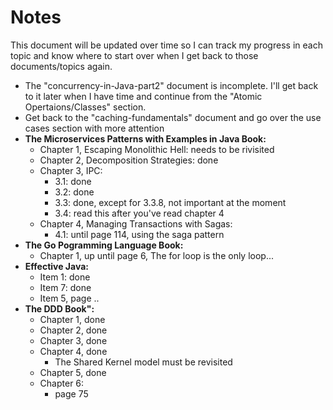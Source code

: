 # Notes
This document will be updated over time so I can track my progress in each topic and know where to start over when I get back to those documents/topics again.
- The "concurrency-in-Java-part2" document is incomplete. I'll get back to it later when I have time and continue from the "Atomic Opertaions/Classes" section.
- Get back to the "caching-fundamentals" document and go over the use cases section with more attention
- **The Microservices Patterns with Examples in Java Book:**
    - Chapter 1, Escaping Monolithic Hell: needs to be rivisited
    - Chapter 2, Decomposition Strategies: done
    - Chapter 3, IPC:
        - 3.1: done
        - 3.2: done
        - 3.3: done, except for 3.3.8, not important at the moment
        - 3.4: read this after you've read chapter 4
    - Chapter 4, Managing Transactions with Sagas:
        - 4.1: until page 114, using the saga pattern
- **The Go Pogramming Language Book:**
    - Chapter 1, up until page 6, The for loop is the only loop...
- **Effective Java:**
    - Item 1: done
    - Item 7: done
    - Item 5, page ..
- **The DDD Book":**
    - Chapter 1, done
    - Chapter 2, done
    - Chapter 3, done
    - Chapter 4, done
        - The Shared Kernel model must be revisited
    - Chapter 5, done
    - Chapter 6:
        - page 75
